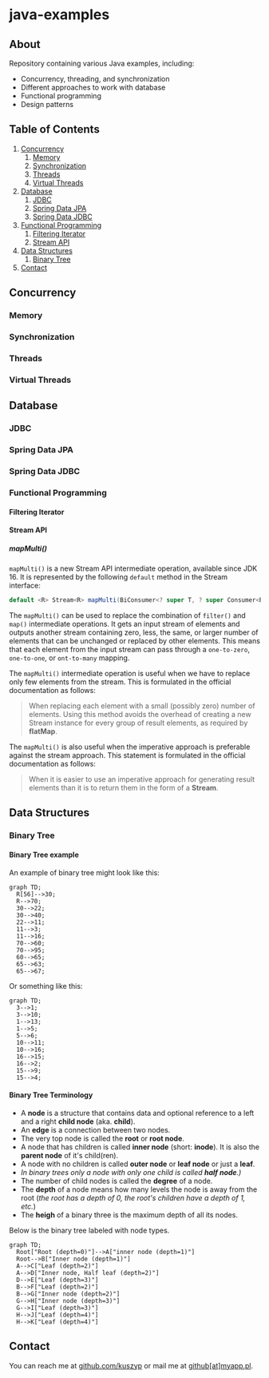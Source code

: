 # java-examples

## About

Repository containing various Java examples, including:

- Concurrency, threading, and synchronization
- Different approaches to work with database
- Functional programming
- Design patterns

## Table of Contents

1. [Concurrency](#concurrency)
   1. [Memory](#memory)
   2. [Synchronization](#synchronization)
   3. [Threads](#threads)
   4. [Virtual Threads](#virtual-threads)
2. [Database](#database)
   1. [JDBC](#jdbc)
   2. [Spring Data JPA](#spring-data-jpa)
   3. [Spring Data JDBC](#spring-data-jdbc)
3. [Functional Programming](#functional-programming)
   1. [Filtering Iterator](#filtering-iterator)
   2. [Stream API](#stream-api)
4. [Data Structures](#data-structures)
   1. [Binary Tree](#binary-tree)
5. [Contact](#contact)

## Concurrency

### Memory

### Synchronization

### Threads

### Virtual Threads

## Database

### JDBC

### Spring Data JPA

### Spring Data JDBC

### Functional Programming

#### Filtering Iterator

#### Stream API

##### mapMulti()

`mapMulti()` is a new Stream API intermediate operation, available since JDK 16. It is represented by the following
`default` method in the Stream interface:

```java
default <R> Stream<R> mapMulti(BiConsumer<? super T, ? super Consumer<R>> mapper)
```

The `mapMulti()` can be used to replace the combination of `filter()` and `map()` intermediate operations. It gets an
input stream of elements and outputs another stream containing zero, less, the same, or larger number of elements that
can be unchanged or replaced by other elements. This means that each element from the input stream can pass through a
`one-to-zero`, `one-to-one`, or `ont-to-many` mapping.

The `mapMulti()` intermediate operation is useful when we have to replace only few elements from the stream. This is
formulated in the official documentation as follows:

> When replacing each element with a small (possibly zero) number of elements. Using this method avoids the overhead of
> creating a new Stream instance for every group of result elements, as required by **flatMap**.

The `mapMulti()` is also useful when the imperative approach is preferable against the stream approach. This statement
is formulated in the official documentation as follows:

> When it is easier to use an imperative approach for generating result elements than it is to return them in the form
> of a **Stream**.

## Data Structures

### Binary Tree

#### Binary Tree example

An example of binary tree might look like this:

```mermaid
graph TD;
  R[56]-->30;
  R-->70;
  30-->22;
  30-->40;
  22-->11;
  11-->3;
  11-->16;
  70-->60;
  70-->95;
  60-->65;
  65-->63;
  65-->67;
```

Or something like this:

```mermaid
graph TD;
  3-->1;
  3-->10;
  1-->13;
  1-->5;
  5-->6;
  10-->11;
  10-->16;
  16-->15;
  16-->2;
  15-->9;
  15-->4;
```

#### Binary Tree Terminology

- A **node** is a structure that contains data and optional reference to a left and a right **child node** (aka. **child**).
- An **edge** is a connection between two nodes.
- The very top node is called the **root** or **root node**.
- A node that has children is called **inner node** (short: **inode**). It is also the **parent node** of it's child(ren).
- A node with no children is called **outer node** or **leaf node** or just a **leaf**.
- _In binary trees only a node with only one child is called **half node**.)_
- The number of child nodes is called the **degree** of a node.
- The **depth** of a node means how many levels the node is away from the root (_the root has a depth of 0, the root's
  children have a depth of 1, etc._)
- The **heigh** of a binary three is the maximum depth of all its nodes.

Below is the binary tree labeled with node types.

```mermaid
graph TD;
  Root["Root (depth=0)"]-->A["inner node (depth=1)"]
  Root-->B["Inner node (depth=1)"]
  A-->C["Leaf (depth=2)"]
  A-->D["Inner node, Half leaf (depth=2)"]
  D-->E["Leaf (depth=3)"]
  B-->F["Leaf (depth=2)"]
  B-->G["Inner node (depth=2)"]
  G-->H["Inner node (depth=3)"]
  G-->I["Leaf (depth=3)"]
  H-->J["Leaf (depth=4)"]
  H-->K["Leaf (depth=4)"]
```

## Contact

You can reach me at [github.com/kuszyp](https://github.com/kuszyp) or mail me at [github[at]myapp.pl](mailto:github@myapp.pl).
